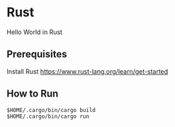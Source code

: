# Rust
Hello World in Rust

## Prerequisites
Install Rust https://www.rust-lang.org/learn/get-started

## How to Run
```
$HOME/.cargo/bin/cargo build
$HOME/.cargo/bin/cargo run
```
